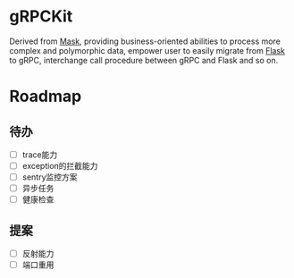 # gRPCKit

Derived from [Mask](https://github.com/Eastwu5788/Mask.git), providing business-oriented abilities to process more complex and polymorphic data, empower user to easily migrate from [Flask](https://github.com/pallets/flask) to gRPC, interchange call procedure between gRPC and Flask and so on.

# Roadmap

## 待办
- [ ] trace能力
- [ ] exception的拦截能力
- [ ] sentry监控方案
- [ ] 异步任务
- [ ] 健康检查

## 提案
- [ ] 反射能力
- [ ] 端口重用
